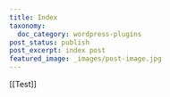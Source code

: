 ```yaml
---
title: Index
taxonomy:
  doc_category: wordpress-plugins
post_status: publish
post_excerpt: index post
featured_image: _images/post-image.jpg
---
```


[[Test]]